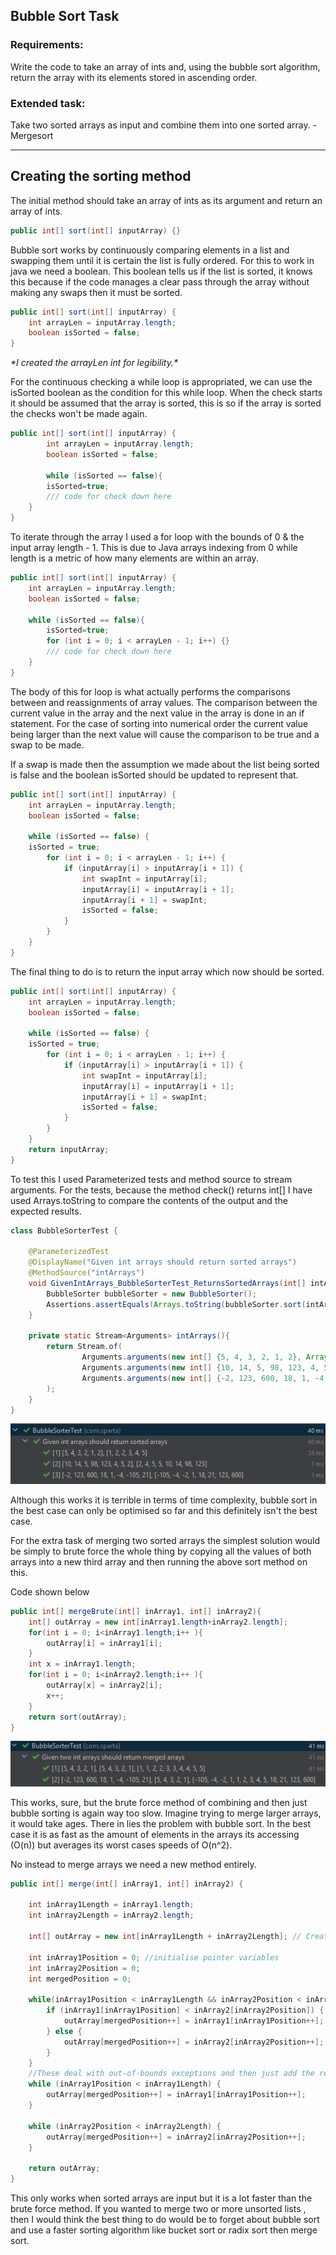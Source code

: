 ## Bubble Sort Task

### Requirements:

Write the code to take an array of ints and, using the bubble sort algorithm, return the array with its elements stored in ascending order.

### Extended task:

Take two sorted arrays as input and combine them into one sorted array. - Mergesort

---

## Creating the sorting method

The initial method should take an array of ints as its argument and return an array of ints.
```java
public int[] sort(int[] inputArray) {}
```
Bubble sort works by continuously comparing elements in a list and swapping them until it is certain the list is fully ordered.
For this to work in java we need a boolean. This boolean tells us if the list is sorted, it knows this because if the code manages
a clear pass through the array without making any swaps then it must be sorted.
```java
public int[] sort(int[] inputArray) {
    int arrayLen = inputArray.length;
    boolean isSorted = false;
}
```
_*I created the arrayLen int for legibility.\*_

For the continuous checking a while loop is appropriated, we can use the isSorted boolean as the condition for this while loop.
When the check starts it should be assumed that the array is sorted, this is so if the array is sorted the checks won't be made again.
```java
public int[] sort(int[] inputArray) {
        int arrayLen = inputArray.length;
        boolean isSorted = false;
        
        while (isSorted == false){
        isSorted=true;
        /// code for check down here
    }
}
```
To iterate through the array I used a for loop with the bounds of 0 & the input array length - 1. This is due to Java arrays indexing from 0 while length is a metric of how many elements are within an array.
```java
public int[] sort(int[] inputArray) {
    int arrayLen = inputArray.length;
    boolean isSorted = false;
        
    while (isSorted == false){
        isSorted=true;
        for (int i = 0; i < arrayLen - 1; i++) {}
        /// code for check down here
    }
}
```
The body of this for loop is what actually performs the comparisons between and reassignments of array values.
The comparison between the current value in the array and the next value in the array is done in an if statement.
For the case of sorting into numerical order the current value being larger than the next value will cause the comparison to be true and a swap to be made.

If a swap is made then the assumption we made about the list being sorted is false and the boolean isSorted should be updated to represent that.

```java
public int[] sort(int[] inputArray) {   
    int arrayLen = inputArray.length;    
    boolean isSorted = false;           

    while (isSorted == false) { 
    isSorted = true; 
        for (int i = 0; i < arrayLen - 1; i++) {
            if (inputArray[i] > inputArray[i + 1]) {
                int swapInt = inputArray[i]; 
                inputArray[i] = inputArray[i + 1]; 
                inputArray[i + 1] = swapInt; 
                isSorted = false;
            }
        }
    }
}
```

The final thing to do is to return the input array which now should be sorted.

```java
public int[] sort(int[] inputArray) {   
    int arrayLen = inputArray.length;    
    boolean isSorted = false;           

    while (isSorted == false) { 
    isSorted = true; 
        for (int i = 0; i < arrayLen - 1; i++) {
            if (inputArray[i] > inputArray[i + 1]) {
                int swapInt = inputArray[i]; 
                inputArray[i] = inputArray[i + 1]; 
                inputArray[i + 1] = swapInt; 
                isSorted = false;
            }
        }
    } 
    return inputArray;
}
```

To test this I used Parameterized tests and method source to stream arguments. For the tests, because the method check() returns int[]
I have used Arrays.toString to compare the contents of the output and the expected results. 

```java
class BubbleSorterTest {

    @ParameterizedTest
    @DisplayName("Given int arrays should return sorted arrays")
    @MethodSource("intArrays")
    void GivenIntArrays_BubbleSorterTest_ReturnsSortedArrays(int[] intArray, String expected){
        BubbleSorter bubbleSorter = new BubbleSorter();
        Assertions.assertEquals(Arrays.toString(bubbleSorter.sort(intArray)),expected);
    }

    private static Stream<Arguments> intArrays(){
        return Stream.of(
                Arguments.arguments(new int[] {5, 4, 3, 2, 1, 2}, Arrays.toString(new int[]{1, 2, 2, 3, 4, 5})),
                Arguments.arguments(new int[] {10, 14, 5, 98, 123, 4, 5, 2}, Arrays.toString(new int[]{2, 4, 5, 5, 10, 14, 98, 123})),
                Arguments.arguments(new int[] {-2, 123, 600, 18, 1, -4, -105, 21}, Arrays.toString(new int[]{-105, -4, -2, 1, 18, 21, 123, 600}))
        );
    }
}
```

![img.png](img.png)

Although this works it is terrible in terms of time complexity, bubble sort in the best case can only be optimised so far and this definitely isn't the best case.

For the extra task of merging two sorted arrays the simplest solution would be simply to brute force the whole thing by
copying all the values of both arrays into a new third array and then running the above sort method on this.

Code shown below
```java
public int[] mergeBrute(int[] inArray1, int[] inArray2){
    int[] outArray = new int[inArray1.length+inArray2.length];
    for(int i = 0; i<inArray1.length;i++ ){
        outArray[i] = inArray1[i];
    }
    int x = inArray1.length;
    for(int i = 0; i<inArray2.length;i++ ){
        outArray[x] = inArray2[i];
        x++;
    }
    return sort(outArray);
}
```
![img_1.png](img_1.png)

This works, sure, but the brute force method of combining and then just bubble sorting is again way too slow. Imagine trying to merge larger arrays, it would take ages.
There in lies the problem with bubble sort. In the best case it is as fast as the amount of elements in the arrays its accessing (O(n)) but averages its worst cases speeds of O(n^2).

No instead to merge arrays we need a new method entirely.

```java
public int[] merge(int[] inArray1, int[] inArray2) {

    int inArray1Length = inArray1.length;
    int inArray2Length = inArray2.length;

    int[] outArray = new int[inArray1Length + inArray2Length]; // Create new array of a size of the combined lengths of the input arrays

    int inArray1Position = 0; //initialise pointer variables
    int inArray2Position = 0;
    int mergedPosition = 0;

    while(inArray1Position < inArray1Length && inArray2Position < inArray2Length) { // While pointer 1 is still within first array and pointer 2 is still within second array
        if (inArray1[inArray1Position] < inArray2[inArray2Position]) { // Check pointer 1 is less than pointer 2
            outArray[mergedPosition++] = inArray1[inArray1Position++]; // Assign mergedPosition in outArray to the pointer 1 position from array 1, THEN add one to both the merged pointer and the array 1 pointer
        } else {
            outArray[mergedPosition++] = inArray2[inArray2Position++]; // else do the same assignment but using the pointer 2 position from array 2
        }
    }
    //These deal with out-of-bounds exceptions and then just add the remaining elements to the outArray, this works because once one array is empty the remaining values in the other array must be larger, so they can be added on the end
    while (inArray1Position < inArray1Length) {
        outArray[mergedPosition++] = inArray1[inArray1Position++];
    }

    while (inArray2Position < inArray2Length) {
        outArray[mergedPosition++] = inArray2[inArray2Position++];
    }

    return outArray;
}
```

This only works when sorted arrays are input but it is a lot faster than the brute force method. If you wanted to merge two or more unsorted lists
, then I would think the best thing to do would be to forget about bubble sort and use a faster sorting algorithm like bucket sort or radix sort then merge sort.
